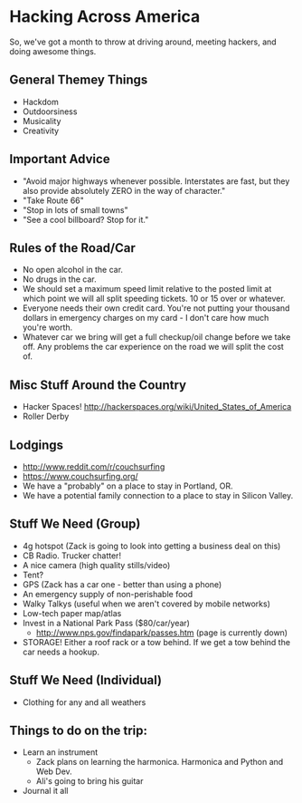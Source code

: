 Hacking Across America
======================

So, we've got a month to throw at driving around, meeting hackers, and doing awesome things.

## General Themey Things

* Hackdom
* Outdoorsiness
* Musicality
* Creativity


## Important Advice
* "Avoid major highways whenever possible.  Interstates are fast, but they also provide absolutely ZERO in the way of character."
* "Take Route 66"
* "Stop in lots of small towns"
* "See a cool billboard?  Stop for it."


## Rules of the Road/Car
* No open alcohol in the car.
* No drugs in the car.
* We should set a maximum speed limit relative to the posted limit at which point we will all split speeding tickets.  10 or 15 over or whatever.
* Everyone needs their own credit card.  You're not putting your thousand dollars in emergency charges on my card - I don't care how much you're worth.
* Whatever car we bring will get a full checkup/oil change before we take off.  Any problems the car experience on the road we will split the cost of.


## Misc Stuff Around the Country
* Hacker Spaces! http://hackerspaces.org/wiki/United_States_of_America
* Roller Derby

## Lodgings
* http://www.reddit.com/r/couchsurfing
* https://www.couchsurfing.org/
* We have a "probably" on a place to stay in Portland, OR.
* We have a potential family connection to a place to stay in Silicon Valley.

## Stuff We Need (Group)
* 4g hotspot (Zack is going to look into getting a business deal on this)
* CB Radio.  Trucker chatter!
* A nice camera (high quality stills/video)
* Tent?
* GPS (Zack has a car one - better than using a phone)
* An emergency supply of non-perishable food
* Walky Talkys (useful when we aren't covered by mobile networks)
* Low-tech paper map/atlas
* Invest in a National Park Pass ($80/car/year)
    * http://www.nps.gov/findapark/passes.htm (page is currently down)
* STORAGE!  Either a roof rack or a tow behind.  If we get a tow behind the car needs a hookup.

## Stuff We Need (Individual)
* Clothing for any and all weathers

## Things to do on the trip:
* Learn an instrument
    * Zack plans on learning the harmonica. Harmonica and Python and Web Dev.
    * Ali's going to bring his guitar
* Journal it all


